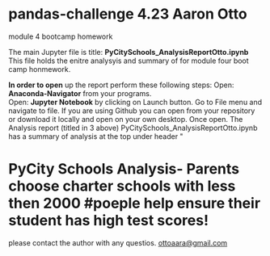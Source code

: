 # pandas-challenge 4.23 Aaron Otto
module 4 bootcamp homework 

The main Jupyter file is title: **PyCitySchools_AnalysisReportOtto.ipynb**
This file holds the enitre analysyis and summary of for module four boot camp honmework. 

**In order to open** up the report perform these following steps:
Open: **Anaconda-Navigator** from your programs.  
Open: **Jupyter Notebook** by clicking on Launch button. 
Go to File menu and navigate to file. 
If you are using Github you can open from your repository or download it locally and open on your own desktop.
Once open. The Analysis report (titled in 3 above)  PyCitySchools_AnalysisReportOtto.ipynb has a summary of analysis 
at the top under header "
# PyCity Schools Analysis- Parents choose charter schools with less then 2000 #poeple help ensure their student has high test scores! 
please contact the author with any questios. ottoaara@gmail.com
